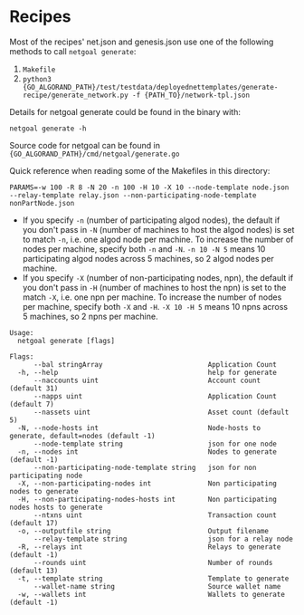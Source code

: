 # Recipes

Most of the recipes' net.json and genesis.json use one of the following methods to call `netgoal generate`:
1. `Makefile`
2. `python3 {GO_ALGORAND_PATH}/test/testdata/deployednettemplates/generate-recipe/generate_network.py -f {PATH_TO}/network-tpl.json`

Details for netgoal generate could be found in the binary with:
```
netgoal generate -h
```

Source code for netgoal can be found in `{GO_ALGORAND_PATH}/cmd/netgoal/generate.go`

Quick reference when reading some of the Makefiles in this directory:
```
PARAMS=-w 100 -R 8 -N 20 -n 100 -H 10 -X 10 --node-template node.json --relay-template relay.json --non-participating-node-template nonPartNode.json
```
- If you specify `-n` (number of participating algod nodes), the default if you don't pass in `-N` (number of machines to host the algod nodes) is set to match `-n`, i.e. one algod node per machine. To increase the number of nodes per machine, specify both `-n` and `-N`. `-n 10 -N 5` means 10 participating algod nodes across 5 machines, so 2 algod nodes per machine.
- If you specify `-X` (number of non-participating nodes, npn), the default if you don't pass in `-H` (number of machines to host the npn) is set to the match `-X`, i.e. one npn per machine. To increase the number of nodes per machine, specify both `-X` and `-H`. `-X 10 -H 5` means 10 npns across 5 machines, so 2 npns per machine.

```
Usage:
  netgoal generate [flags]

Flags:
      --bal stringArray                          Application Count
  -h, --help                                     help for generate
      --naccounts uint                           Account count (default 31)
      --napps uint                               Application Count (default 7)
      --nassets uint                             Asset count (default 5)
  -N, --node-hosts int                           Node-hosts to generate, default=nodes (default -1)
      --node-template string                     json for one node
  -n, --nodes int                                Nodes to generate (default -1)
      --non-participating-node-template string   json for non participating node
  -X, --non-participating-nodes int              Non participating nodes to generate
  -H, --non-participating-nodes-hosts int        Non participating nodes hosts to generate
      --ntxns uint                               Transaction count (default 17)
  -o, --outputfile string                        Output filename
      --relay-template string                    json for a relay node
  -R, --relays int                               Relays to generate (default -1)
      --rounds uint                              Number of rounds (default 13)
  -t, --template string                          Template to generate
      --wallet-name string                       Source wallet name
  -w, --wallets int                              Wallets to generate (default -1)
```

